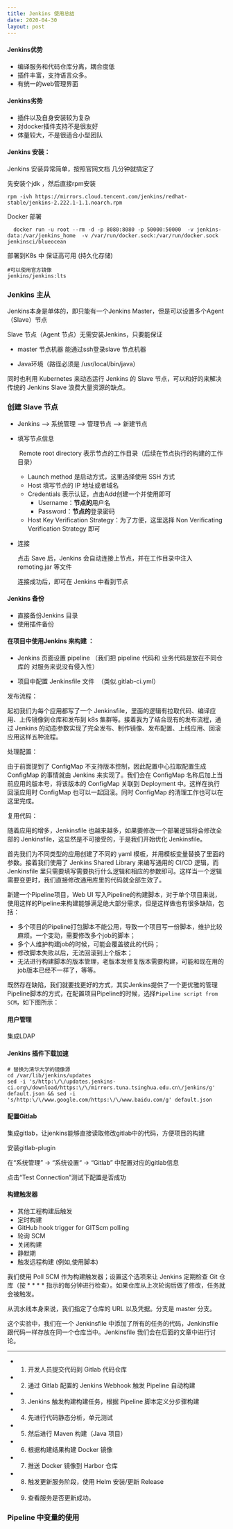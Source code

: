 ```yaml
---
title: Jenkins 使用总结
date: 2020-04-30
layout: post
---
```


#### Jenkins优势

- 编译服务和代码仓库分离，耦合度低
- 插件丰富，支持语言众多。
- 有统一的web管理界面

#### Jenkins劣势

- 插件以及自身安装较为复杂
- 对docker插件支持不是很友好
- 体量较大，不是很适合小型团队



#### Jenkins 安装：

Jenkins 安装异常简单，按照官网文档  几分钟就搞定了

先安装个jdk ，然后直接rpm安装

```
rpm -ivh https://mirrors.cloud.tencent.com/jenkins/redhat-stable/jenkins-2.222.1-1.1.noarch.rpm
```

Docker 部署

```
  docker run -u root --rm -d -p 8080:8080 -p 50000:50000  -v jenkins-data:/var/jenkins_home  -v /var/run/docker.sock:/var/run/docker.sock jenkinsci/blueocean
```

部署到K8s 中 保证高可用 (持久化存储)

```
#可以使用官方镜像
jenkins/jenkins:lts
```



### Jenkins 主从

Jenkins本身是单体的，即只能有一个Jenkins Master，但是可以设置多个Agent （Slave）节点

Slave 节点（Agent 节点）无需安装Jenkins，只要能保证

- master 节点机器 能通过ssh登录slave 节点机器

- Java环境（路径必须是 /usr/local/bin/java）

  

同时也利用 Kubernetes 来动态运行 Jenkins 的 Slave 节点，可以和好的来解决传统的 Jenkins Slave 浪费大量资源的缺点。



### 创建 Slave 节点

- Jenkins --> 系统管理 --> 管理节点 --> 新建节点

- 填写节点信息

  ​	  Remote root directory 表示节点的工作目录（后续在节点执行的构建的工作目录）

  - Launch method 是启动方式，这里选择使用 SSH 方式
  - Host 填写节点的 IP 地址或者域名
  - Credentials 表示认证，点击Add创建一个并使用即可
    - Username：**节点的**用户名
    - Password：**节点的**登录密码
  - Host Key Verification Strategy：为了方便，这里选择 Non Verificating Verification Strategy 即可

- 连接

  点击 Save 后，Jenkins 会自动连接上节点，并在工作目录中注入 remoting.jar 等文件

  连接成功后，即可在 Jenkins 中看到节点



#### Jenkins 备份

- 直接备份Jenkins 目录
- 使用插件备份



#### 在项目中使用Jenkins  来构建 ：

- Jenkins 页面设置 pipeline  （我们把 pipeline 代码和 业务代码是放在不同仓库的 对服务来说没有侵入性）

- 项目中配置 Jenkinsfile 文件  （类似.gitlab-ci.yml）



发布流程：

起初我们为每个应用都写了一个 Jenkinsfile，里面的逻辑有拉取代码、编译应用、上传镜像到仓库和发布到 k8s 集群等。接着我为了结合现有的发布流程，通过 Jenkins 的动态参数实现了完全发布、制作镜像、发布配置、上线应用、回滚应用这样五种流程。

处理配置：

由于前面提到了 ConfigMap 不支持版本控制，因此配置中心拉取配置生成 ConfigMap 的事情就由 Jenkins 来实现了。我们会在 ConfigMap 名称后加上当前应用的版本号，将该版本的 ConfigMap 关联到 Deployment 中。这样在执行回滚应用时 ConfigMap 也可以一起回滚。同时 ConfigMap 的清理工作也可以在这里完成。



复用代码：

随着应用的增多，Jenkinsfile 也越来越多，如果要修改一个部署逻辑将会修改全部的 Jenkinsfile，这显然是不可接受的，于是我们开始优化 Jenkinsfile。



首先我们为不同类型的应用创建了不同的 yaml 模板，并用模板变量替换了里面的参数。接着我们使用了 Jenkins Shared Library 来编写通用的 CI/CD 逻辑，而 Jenkinsfile 里只需要填写需要执行什么逻辑和相应的参数即可。这样当一个逻辑需要变更时，我们直接修改通用库里的代码就全部生效了。





新建一个Pipeline项目，Web UI 写入Pipeline的构建脚本，对于单个项目来说，使用这样的Pipeline来构建能够满足绝大部分需求，但是这样做也有很多缺陷，包括：

- 多个项目的Pipeline打包脚本不能公用，导致一个项目写一份脚本，维护比较麻烦。一个变动，需要修改多个job的脚本；
- 多个人维护构建job的时候，可能会覆盖彼此的代码；
- 修改脚本失败以后，无法回滚到上个版本；
- 无法进行构建脚本的版本管理，老版本发修复版本需要构建，可能和现在用的job版本已经不一样了，等等。



既然存在缺陷，我们就要找更好的方式，其实Jenkins提供了一个更优雅的管理Pipeline脚本的方式，在配置项目Pipeline的时候，选择`Pipeline script from SCM`，如下图所示：



#### 用户管理

集成LDAP



#### Jenkins 插件下载加速

```
# 替换为清华大学的镜像源
cd /var/lib/jenkins/updates
sed -i 's/http:\/\/updates.jenkins-ci.org\/download/https:\/\/mirrors.tuna.tsinghua.edu.cn\/jenkins/g' default.json && sed -i 's/http:\/\/www.google.com/https:\/\/www.baidu.com/g' default.json
```

#### 配置Gitlab

集成gitlab，让jenkins能够直接读取修改gitlab中的代码，方便项目的构建

安装gitlab-plugin

在“系统管理” -> “系统设置“ -> “Gitlab” 中配置对应的gitlab信息

点击“Test Connection”测试下配置是否成功





#### 构建触发器

- 其他工程构建后触发
- 定时构建
- GitHub hook trigger for GITScm polling
- 轮询 SCM
- 关闭构建
- 静默期
- 触发远程构建 (例如,使用脚本)



我们使用 Poll SCM 作为构建触发器；设置这个选项来让 Jenkins 定期检查 Git 仓库（按 * * * * 指示的每分钟进行检查）。如果仓库从上次轮询后做了修改，任务就会被触发。

从流水线本身来说，我们指定了仓库的 URL 以及凭据。分支是 master 分支。

这个实验中，我们在一个 Jenkinsfile 中添加了所有的任务的代码，Jenkinsfile 跟代码一样存放在同一个仓库当中。Jenkinsfile 我们会在后面的文章中进行讨论。







---

- 1. 开发人员提交代码到 Gitlab 代码仓库
- 2. 通过 Gitlab 配置的 Jenkins Webhook 触发 Pipeline 自动构建
- 3. Jenkins 触发构建构建任务，根据 Pipeline 脚本定义分步骤构建
- 4. 先进行代码静态分析，单元测试
- 5. 然后进行 Maven 构建（Java 项目）
- 6. 根据构建结果构建 Docker 镜像
- 7. 推送 Docker 镜像到 Harbor 仓库
- 8. 触发更新服务阶段，使用 Helm 安装/更新 Release
- 9. 查看服务是否更新成功。




### Pipeline 中变量的使用 